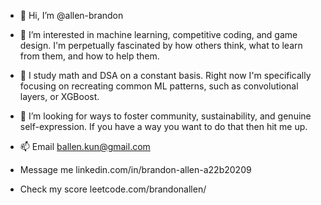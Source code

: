 - 👋 Hi, I’m @allen-brandon
- 👀 I’m interested in machine learning, competitive coding, and game design.
I'm perpetually fascinated by how others think, what to learn from them, and how to help them.

- 🌱 I study math and DSA on a constant basis.
Right now I'm specifically focusing on recreating common ML patterns, such as convolutional layers, or XGBoost.

- 💞️ I’m looking for ways to foster community, sustainability, and genuine self-expression.
If you have a way you want to do that then hit me up.

- 📫 Email ballen.kun@gmail.com
- Message me linkedin.com/in/brandon-allen-a22b20209
- Check my score leetcode.com/brandonallen/ 

<!---
allen-brandon/allen-brandon is a ✨ special ✨ repository because its `README.md` (this file) appears on your GitHub profile.
You can click the Preview link to take a look at your changes.
--->
